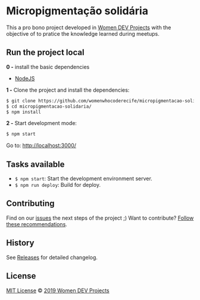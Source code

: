 # Micropigmentação solidária

This a pro bono project developed in [Women DEV Projects](https://womendevprojects.com.br/) with the objective of to pratice the knowledge learned during meetups. 

## Run the project local

**0 -** install the basic dependencies

- [NodeJS](https://nodejs.org/en/)

**1 -** Clone the project and install the dependencies:

```sh
$ git clone https://github.com/womenwhocoderecife/micropigmentacao-solidaria
$ cd micropigmentacao-solidaria/
$ npm install
```

**2 -** Start development mode:

```sh
$ npm start
```

Go to: [http://localhost:3000/](http://localhost:3000/)

## Tasks available

- `$ npm start`: Start the development environment server.
- `$ npm run deploy`: Build for deploy.

## Contributing

Find on our [issues](https://github.com/womenwhocoderecife/micropigmentacao-solidaria/issues/) the next steps of the project ;)
Want to contribute? [Follow these recommendations](https://github.com/womenwhocoderecife/micropigmentacao-solidaria/blob/master/CONTRIBUTING.md).


## History

See [Releases](https://github.com/womenwhocoderecife/micropigmentacao-solidaria/releases) for detailed changelog.

## License

[MIT License](https://github.com/womenwhocoderecife/micropigmentacao-solidaria/blob/master/LICENSE.md) © [2019 Women DEV Projects](https://womendevprojects.com.br/)
